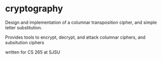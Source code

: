 # cryptography

Design and implementation of a columnar transposition cipher, and simple letter substitution. 

Provides tools to encrypt, decrypt, and attack columnar ciphers, and subsitution ciphers

written for CS 265 at SJSU
